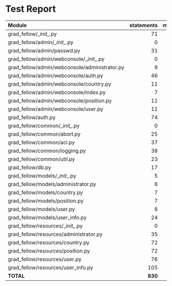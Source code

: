 # Test Report

| Module                                         | statements | missing | branches | partial  | coverage |
| :--------------------------------------------- | ---------: | ------: | -------: | -------: | -------: |
| grad_fellow/\__init\__.py                      |         71 |       0 |        2 |        0 |     100% |
| grad_fellow/admin/\__init\__.py                |          0 |       0 |        0 |        0 |     100% |
| grad_fellow/admin/passwd.py                    |         31 |       6 |        2 |        0 |      82% |
| grad_fellow/admin/webconsole/\__init\__.py     |          0 |       0 |        0 |        0 |     100% |
| grad_fellow/admin/webconsole/administrator.py  |          9 |       0 |        0 |        0 |     100% |
| grad_fellow/admin/webconsole/auth.py           |         46 |       0 |       14 |        1 |      98% |
| grad_fellow/admin/webconsole/country.py        |         11 |       0 |        0 |        0 |     100% |
| grad_fellow/admin/webconsole/index.py          |          7 |       0 |        0 |        0 |     100% |
| grad_fellow/admin/webconsole/position.py       |         11 |       0 |        0 |        0 |     100% |
| grad_fellow/admin/webconsole/user.py           |         11 |       0 |        0 |        0 |     100% |
| grad_fellow/auth.py                            |         74 |      12 |       14 |        0 |      86% |
| grad_fellow/common/\__init\__.py               |          0 |       0 |        0 |        0 |     100% |
| grad_fellow/common/abort.py                    |         25 |       1 |        6 |        1 |      94% |
| grad_fellow/common/acl.py                      |         37 |       0 |       12 |        0 |     100% |
| grad_fellow/common/logging.py                  |         38 |       0 |        4 |        0 |     100% |
| grad_fellow/common/util.py                     |         23 |       7 |        4 |        1 |      63% |
| grad_fellow/db.py                              |         17 |       0 |        0 |        0 |     100% |
| grad_fellow/models/\__init\__.py               |          5 |       0 |        0 |        0 |     100% |
| grad_fellow/models/administrator.py            |          8 |       0 |        0 |        0 |     100% |
| grad_fellow/models/country.py                  |          7 |       0 |        0 |        0 |     100% |
| grad_fellow/models/position.py                 |          7 |       0 |        0 |        0 |     100% |
| grad_fellow/models/user.py                     |          8 |       0 |        0 |        0 |     100% |
| grad_fellow/models/user_info.py                |         24 |       0 |        0 |        0 |     100% |
| grad_fellow/resources/\__init\__.py            |          0 |       0 |        0 |        0 |     100% |
| grad_fellow/resources/administrator.py         |         35 |       2 |        0 |        0 |      94% |
| grad_fellow/resources/country.py               |         72 |       8 |       10 |        2 |      88% |
| grad_fellow/resources/position.py              |         72 |       8 |       10 |        2 |      88% |
| grad_fellow/resources/user.py                  |         76 |       5 |       10 |        1 |      93% |
| grad_fellow/resources/user_info.py             |        105 |       7 |       15 |        0 |      94% |
| **TOTAL**                                      |    **830** |  **56** |  **103** |    **8** |  **93%** |
